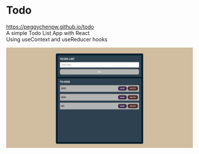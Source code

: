 # Todo
https://peggychenpw.github.io/todo<br /> 
A simple Todo List App with React <br /> 
Using useContext and useReducer hooks<br /> 

  <img src="./public/todo.png" width="720" />
